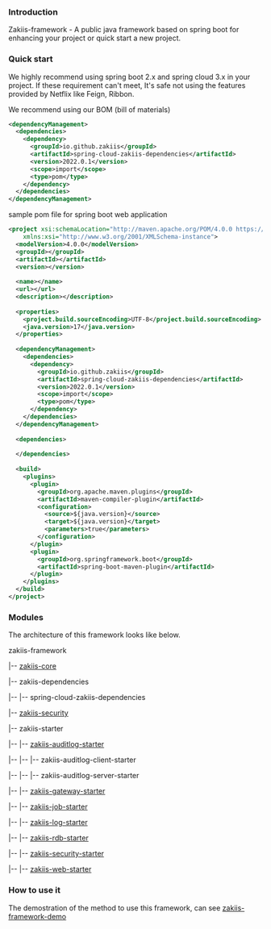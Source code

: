 ### Introduction

Zakiis-framework - A public java framework  based on spring boot for enhancing your project or quick start a new project. 

### Quick start

We highly recommend using spring boot 2.x and spring cloud 3.x in your project. If these requirement can't meet, It's safe not using the features provided by Netflix  like Feign, Ribbon.

We recommend using our BOM (bill of materials)

```xml
<dependencyManagement>
  <dependencies>
    <dependency>
      <groupId>io.github.zakiis</groupId>
      <artifactId>spring-cloud-zakiis-dependencies</artifactId>
      <version>2022.0.1</version>
      <scope>import</scope>
      <type>pom</type>
    </dependency>
  </dependencies>
</dependencyManagement>
```

sample pom file for spring boot web application

```xml
<project xsi:schemaLocation="http://maven.apache.org/POM/4.0.0 https://maven.apache.org/xsd/maven-4.0.0.xsd" xmlns="http://maven.apache.org/POM/4.0.0"
    xmlns:xsi="http://www.w3.org/2001/XMLSchema-instance">
  <modelVersion>4.0.0</modelVersion>
  <groupId></groupId>
  <artifactId></artifactId>
  <version></version>
  
  <name></name>
  <url></url>
  <description></description>
  
  <properties>
    <project.build.sourceEncoding>UTF-8</project.build.sourceEncoding>
    <java.version>17</java.version>
  </properties>
  
  <dependencyManagement>
    <dependencies>
      <dependency>
        <groupId>io.github.zakiis</groupId>
        <artifactId>spring-cloud-zakiis-dependencies</artifactId>
        <version>2022.0.1</version>
        <scope>import</scope>
        <type>pom</type>
      </dependency>
    </dependencies>
  </dependencyManagement>
    
  <dependencies>
    
  </dependencies>
    
  <build>
    <plugins>
      <plugin>
        <groupId>org.apache.maven.plugins</groupId>
        <artifactId>maven-compiler-plugin</artifactId>
        <configuration>
          <source>${java.version}</source>
          <target>${java.version}</target>
          <parameters>true</parameters>
        </configuration>
      </plugin>
      <plugin>
        <groupId>org.springframework.boot</groupId>
        <artifactId>spring-boot-maven-plugin</artifactId>
      </plugin>
    </plugins>
  </build>
</project>
```

### Modules

The architecture of this framework looks like below.

zakiis-framework

|-- [zakiis-core](https://github.com/zakiis/zakiis-framework/tree/main/zakiis-core)

|-- zakiis-dependencies

|-- |-- spring-cloud-zakiis-dependencies

|-- [zakiis-security](https://github.com/zakiis/zakiis-framework/tree/main/zakiis-security)

|-- zakiis-starter

|-- |-- [zakiis-auditlog-starter](https://github.com/zakiis/zakiis-framework/tree/main/zakiis-starter/zakiis-auditlog-starter)

|-- |-- |-- zakiis-auditlog-client-starter

|-- |-- |-- zakiis-auditlog-server-starter

|-- |-- [zakiis-gateway-starter](https://github.com/zakiis/zakiis-framework/tree/main/zakiis-starter/zakiis-gateway-starter)

|-- |-- [zakiis-job-starter](https://github.com/zakiis/zakiis-framework/tree/main/zakiis-starter/zakiis-job-starter)

|-- |-- [zakiis-log-starter](https://github.com/zakiis/zakiis-framework/tree/main/zakiis-starter/zakiis-log-starter)

|-- |-- [zakiis-rdb-starter](https://github.com/zakiis/zakiis-framework/tree/main/zakiis-starter/zakiis-rdb-starter)

|-- |-- [zakiis-security-starter](https://github.com/zakiis/zakiis-framework/tree/main/zakiis-starter/zakiis-security-starter)

|-- |-- [zakiis-web-starter](https://github.com/zakiis/zakiis-framework/tree/main/zakiis-starter/zakiis-web-starter)

### How to use it

The demostration of the method to use this framework, can see [zakiis-framework-demo](https://github.com/zakiis/zakiis-framework-demo)
